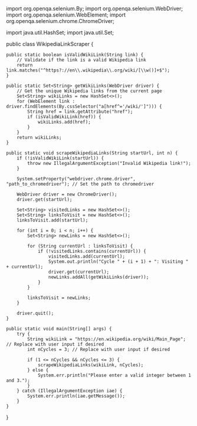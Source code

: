 import org.openqa.selenium.By;
import org.openqa.selenium.WebDriver;
import org.openqa.selenium.WebElement;
import org.openqa.selenium.chrome.ChromeDriver;

import java.util.HashSet;
import java.util.Set;

public class WikipediaLinkScraper {

    public static boolean isValidWikiLink(String link) {
        // Validate if the link is a valid Wikipedia link
        return link.matches("^https?://en\\.wikipedia\\.org/wiki/[\\w()]+$");
    }

    public static Set<String> getWikiLinks(WebDriver driver) {
        // Get the unique Wikipedia links from the current page
        Set<String> wikiLinks = new HashSet<>();
        for (WebElement link : driver.findElements(By.cssSelector("a[href^='/wiki/']"))) {
            String href = link.getAttribute("href");
            if (isValidWikiLink(href)) {
                wikiLinks.add(href);
            }
        }
        return wikiLinks;
    }

    public static void scrapeWikipediaLinks(String startUrl, int n) {
        if (!isValidWikiLink(startUrl)) {
            throw new IllegalArgumentException("Invalid Wikipedia link!");
        }

        System.setProperty("webdriver.chrome.driver", "path_to_chromedriver"); // Set the path to chromedriver

        WebDriver driver = new ChromeDriver();
        driver.get(startUrl);

        Set<String> visitedLinks = new HashSet<>();
        Set<String> linksToVisit = new HashSet<>();
        linksToVisit.add(startUrl);

        for (int i = 0; i < n; i++) {
            Set<String> newLinks = new HashSet<>();

            for (String currentUrl : linksToVisit) {
                if (!visitedLinks.contains(currentUrl)) {
                    visitedLinks.add(currentUrl);
                    System.out.println("Cycle " + (i + 1) + ": Visiting " + currentUrl);
                    driver.get(currentUrl);
                    newLinks.addAll(getWikiLinks(driver));
                }
            }

            linksToVisit = newLinks;
        }

        driver.quit();
    }

    public static void main(String[] args) {
        try {
            String wikiLink = "https://en.wikipedia.org/wiki/Main_Page"; // Replace with user input if desired
            int nCycles = 3; // Replace with user input if desired

            if (1 <= nCycles && nCycles <= 3) {
                scrapeWikipediaLinks(wikiLink, nCycles);
            } else {
                System.err.println("Please enter a valid integer between 1 and 3.");
            }
        } catch (IllegalArgumentException iae) {
            System.err.println(iae.getMessage());
        }
    }
}
